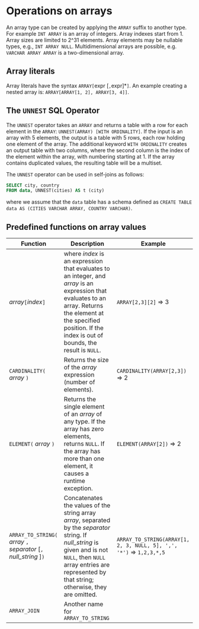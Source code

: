 # Operations on arrays

An array type can be created by applying the `ARRAY` suffix to
another type.  For example `INT ARRAY` is an array of integers.
Array indexes start from 1.  Array sizes are limited to 2^31 elements.
Array elements may be nullable types, e.g., `INT ARRAY NULL`.
Multidimensional arrays are possible, e.g. `VARCHAR ARRAY ARRAY`
is a two-dimensional array.

## Array literals

Array literals have the syntax `ARRAY[`expr [`,`expr]*`]`.  An example
creating a nested array is: `ARRAY[ARRAY[1, 2], ARRAY[3, 4]]`.

## The `UNNEST` SQL Operator

The `UNNEST` operator takes an `ARRAY` and returns a table with a
row for each element in the `ARRAY`: `UNNEST(ARRAY) [WITH
ORDINALITY]`.  If the input is an array with 5 elements, the output
is a table with 5 rows, each row holding one element of the array.
The additional keyword `WITH ORDINALITY` creates an output table
with two columns, where the second column is the index of the element
within the array, with numbering starting at 1.  If the array contains
duplicated values, the resulting table will be a multiset.

The `UNNEST` operator can be used in self-joins as follows:

```sql
SELECT city, country
FROM data, UNNEST(cities) AS t (city)
```

where we assume that the `data` table has a schema defined
as `CREATE TABLE data AS (CITIES VARCHAR ARRAY, COUNTRY VARCHAR)`.

## Predefined functions on array values


| Function                        | Description                                                                                     |Example|
|---------------------------------|-------------------------------------------------------------------------------------------------|-------|
| _array_`[`_index_`]`                | where _index_ is an expression that evaluates to an integer, and _array_ is an expression that evaluates to an array. Returns the element at the specified position. If the index is out of bounds, the result is `NULL`. | `ARRAY[2,3][2]` => 3 |
| `CARDINALITY(` _array_ `)`            | Returns the size of the _array_ expression (number of elements). | `CARDINALITY(ARRAY[2,3])` => 2 |
| `ELEMENT(` _array_ `)`                | Returns the single element of an _array_ of any type. If the array has zero elements, returns `NULL`. If the array has more than one element, it causes a runtime exception. | `ELEMENT(ARRAY[2])` => 2 |
| `ARRAY_TO_STRING(` _array_ `, ` _separator_ [`, ` _null_string_ ]`)` | Concatenates the values of the string array _array_, separated by the _separator_ string. If _null_string_ is given and is not `NULL`, then `NULL` array entries are represented by that string; otherwise, they are omitted. | `ARRAY_TO_STRING(ARRAY[1, 2, 3, NULL, 5], ',', '*')` => `1,2,3,*,5` |
| `ARRAY_JOIN` | Another name for `ARRAY_TO_STRING` | |
